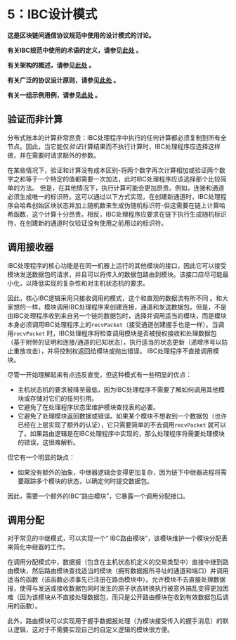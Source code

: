 # 5：IBC设计模式

**这是区块链间通信协议规范中使用的设计模式的讨论。**

**有关IBC规范中使用的术语的定义，请参见[此处](./1_IBC_TERMINOLOGY.md) 。**

**有关架构的概述，请参见[此处](./2_IBC_ARCHITECTURE.md) 。**

**有关广泛的协议设计原则，请参见[此处](./3_IBC_DESIGN_PRINCIPLES.md) 。**

**有关一组示例用例，请参见[此处](./4_IBC_USECASES.md) 。**

## 验证而非计算

分布式账本的计算非常昂贵：IBC处理程序中执行的任何计算都必须复制到所有全节点。因此，当它能仅*验证*计算结果而不执行计算时，IBC处理程序应选择这样做，并在需要时请求额外的参数。

在某些情况下，验证和计算没有成本区别-将两个数字再次计算相加或验证两个数字之和等于一个特定的值都需要一次加法，此时IBC处理程序应该选择那个比较简单的方法。
但是，在其他情况下，执行计算可能会更加昂贵。例如，连接和通道必须生成唯一的标识符。这可以通过以下方式实现，在创建新通道时，IBC处理程序会哈希创始区块状态并加上随机数来生成伪随机标识符-但这需要在链上计算哈希函数，这个计算十分昂贵。相反，IBC处理程序应要求在链下执行生成随机标识符，在创建新的通道时仅验证没有使用之前用过的标识符。

## 调用接收器

IBC处理程序的核心功能是在同一机器上运行的其他模块的接口，因此它可以接受模块发送数据包的请求，并且可以将传入的数据包路由到模块。该接口应尽可能最小化，以降低实现的复杂性和对主机状态机的要求。

因此，核心IBC逻辑采用只接收调用的模式，这个和直观的数据流有所不同
。和大家想的一样，模块调用IBC处理程序来创建连接，通道和发送数据包。但是，不是由IBC处理程序收到来自另一个链的数据包时，选择并调用适当的模块，而是模块本身必须调用IBC处理程序上的`recvPacket`（接受通道创建握手也是一样）。当调用`recvPacket` 时，IBC处理程序将检查调用模块是否被授权接收和处理数据包（基于附带的证明和连接/通道的已知状态），执行适当的状态更新（递增序号以防止重放攻击），并将控制权返回给模块或抛出错误。
IBC处理程序不直接调用模块。

尽管一开始理解起来有点违反直觉，但这种模式有一些明显的优点：

- 主机状态机的要求被降至最低，因为IBC处理程序不需要了解如何调用其他模块或存储对它们的任何引用。
- 它避免了在处理程序状态里维护模块查找表的必要。
- 它避免了处理模块返回数据或错误。如果某个模块不想收到一个数据包（也许已经在上层实现了额外的认证），它只需要简单的不去调用`recvPacket` 就可以了。如果路由逻辑是在IBC处理程序中实现的，那么处理程序将需要处理模块的错误，这很难解析。

但它有一个明显的缺点：

- 如果没有额外的抽象，中继器逻辑会变得更加复杂，因为链下中继器进程将需要跟踪多个模块的状态，以确定何时提交数据包。

因此，需要一个额外的IBC“路由模块”，它暴露一个调用分配接口。

## 调用分配

对于常见的中继模式，可以实现一个“ IBC路由模块”，该模块维护一个模块分配表来简化中继器的工作。

在调用分配模式中，数据报（包含在主机状态机定义的交易类型中）直接中继到路由模块，然后路由模块查找适当的模块（拥有数据报所寻址的通道和端口）并调用适当的函数（该函数必须事先已注册在路由模块中）。允许模块不去直接处理数据报，使得与发送或接收数据包同时发生的原子状态转换执行被意外搞乱变得更加困难（因为该模块从不直接处理数据包，而只是公开路由模块在收到有效数据包后调用的函数）。

此外，路由模块可以实现用于握手数据报处理（为模块接受传入的握手消息）的默认逻辑，这对于不需要实现自己的自定义逻辑的模块很方便。
